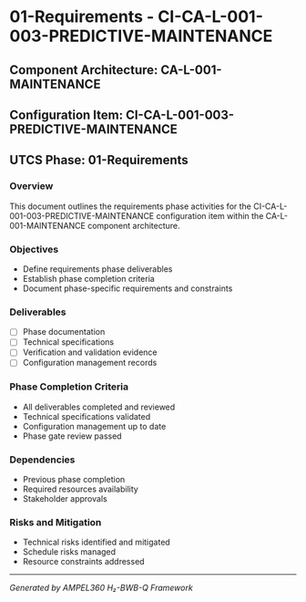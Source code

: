 # 01-Requirements - CI-CA-L-001-003-PREDICTIVE-MAINTENANCE

## Component Architecture: CA-L-001-MAINTENANCE
## Configuration Item: CI-CA-L-001-003-PREDICTIVE-MAINTENANCE
## UTCS Phase: 01-Requirements

### Overview
This document outlines the requirements phase activities for the CI-CA-L-001-003-PREDICTIVE-MAINTENANCE configuration item within the CA-L-001-MAINTENANCE component architecture.

### Objectives
- Define requirements phase deliverables
- Establish phase completion criteria
- Document phase-specific requirements and constraints

### Deliverables
- [ ] Phase documentation
- [ ] Technical specifications
- [ ] Verification and validation evidence
- [ ] Configuration management records

### Phase Completion Criteria
- All deliverables completed and reviewed
- Technical specifications validated
- Configuration management up to date
- Phase gate review passed

### Dependencies
- Previous phase completion
- Required resources availability
- Stakeholder approvals

### Risks and Mitigation
- Technical risks identified and mitigated
- Schedule risks managed
- Resource constraints addressed

---
*Generated by AMPEL360 H₂-BWB-Q Framework*
